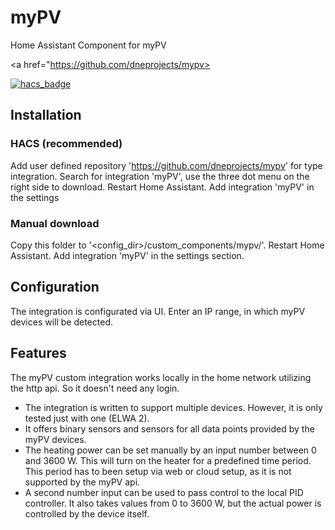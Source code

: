 # myPV

Home Assistant Component for myPV

<a href="https://github.com/dneprojects/mypv></a>

[![hacs_badge](https://img.shields.io/badge/HACS-Custom-orange.svg?style=for-the-badge)](https://github.com/custom-components/hacs)

## Installation

### HACS (recommended)

Add user defined repository 'https://github.com/dneprojects/mypv' for type integration.
Search for integration 'myPV', use the three dot menu on the right side to download.
Restart Home Assistant.
Add integration 'myPV' in the settings

### Manual download

Copy this folder to '<config_dir>/custom_components/mypv/'.
Restart Home Assistant.
Add integration 'myPV' in the settings section.

## Configuration

The integration is configurated via UI.
Enter an IP range, in which myPV devices will be detected.

## Features

The myPV custom integration works locally in the home network utilizing the http api. So it doesn't need any login.
- The integration is written to support multiple devices. However, it is only tested just with one (ELWA 2).
- It offers binary sensors and sensors for all data points provided by the myPV devices.
- The heating power can be set manually by an input number between 0 and 3600 W. This will turn on the heater for a predefined time period. This period has to been setup via web or cloud setup, as it is not supported by the myPV api.
- A second number input can be used to pass control to the local PID controller. It also takes values from 0 to 3600 W, but the actual power is controlled by the device itself.


